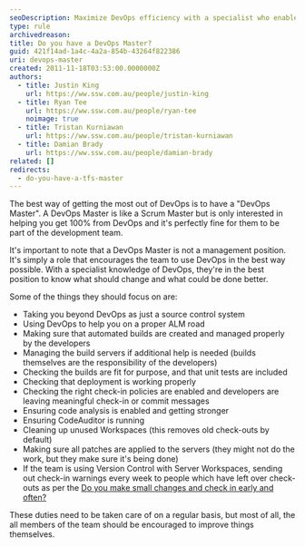 ```yaml
---
seoDescription: Maximize DevOps efficiency with a specialist who enables teams to achieve 100% productivity and optimize automated builds, deployments, and code analysis.
type: rule
archivedreason:
title: Do you have a DevOps Master?
guid: 421f14ad-1a4c-4a2a-854b-43264f822386
uri: devops-master
created: 2011-11-18T03:53:00.0000000Z
authors:
  - title: Justin King
    url: https://ww.ssw.com.au/people/justin-king
  - title: Ryan Tee
    url: https://ww.ssw.com.au/people/ryan-tee
    noimage: true
  - title: Tristan Kurniawan
    url: https://ww.ssw.com.au/people/tristan-kurniawan
  - title: Damian Brady
    url: https://ww.ssw.com.au/people/damian-brady
related: []
redirects:
  - do-you-have-a-tfs-master
---
```


The best way of getting the most out of DevOps is to have a "DevOps Master". A DevOps Master is like a Scrum Master but is only interested in helping you get 100% from DevOps and it's perfectly fine for them to be part of the development team.

It's important to note that a DevOps Master is not a management position. It's simply a role that encourages the team to use DevOps in the best way possible. With a specialist knowledge of DevOps, they're in the best position to know what should change and what could be done better.

<!--endintro-->

Some of the things they should focus on are:

- Taking you beyond DevOps as just a source control system
- Using DevOps to help you on a proper ALM road
- Making sure that automated builds are created and managed properly by the developers
- Managing the build servers if additional help is needed (builds themselves are the responsibility of the developers)
- Checking the builds are fit for purpose, and that unit tests are included
- Checking that deployment is working properly
- Checking the right check-in policies are enabled and developers are leaving meaningful check-in or commit messages
- Ensuring code analysis is enabled and getting stronger
- Ensuring CodeAuditor is running
- Cleaning up unused Workspaces (this removes old check-outs by default)
- Making sure all patches are applied to the servers (they might not do the work, but they make sure it's being done)
- If the team is using Version Control with Server Workspaces, sending out check-in warnings every week to people which have left over check-outs as per the [Do you make small changes and check in early and often?](/check-in-before-lunch-and-dinner-do-you-work-in-small-chunks-check-in-after-completing-each-one)

These duties need to be taken care of on a regular basis, but most of all, the all members of the team should be encouraged to improve things themselves.
